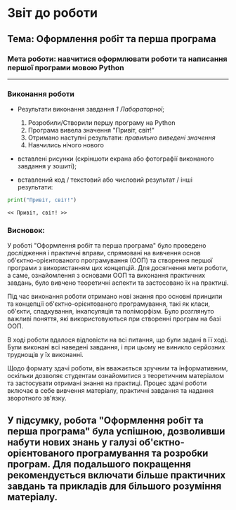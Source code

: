 # Звіт до роботи
## Тема: Оформлення робіт та перша програма
### Мета роботи: навчитися оформлювати роботи та написання першої програми мовою Python
---
### Виконання роботи
- Результати виконання завдання *1 Лабораторної*;
    1. Розробили/Створили першу програму на Python
    1. Програма вивела значення "Привіт, світ!"
    1. Отримано наступні результати:  *правильно виведені значення*
    1. Навчились нічого нового
- вставлені рисунки (скріншоти екрана або фотографії виконаного завдання у зошиті);



- вставлений код / текстовий або числовий результат / інші результати:
```python
print("Привіт, світ!")
```
```text
<< Привіт, світ! >>
```



### Висновок: 
У роботі "Оформлення робіт та перша програма" було проведено дослідження і практичні вправи, спрямовані на вивчення основ об'єктно-орієнтованого програмування (ООП) та створення першої програми з використанням цих концепцій. Для досягнення мети роботи, а саме, ознайомлення з основами ООП та виконання практичних завдань, було вивчено теоретичні аспекти та застосовано їх на практиці.

Під час виконання роботи отримано нові знання про основні принципи та концепції об'єктно-орієнтованого програмування, такі як класи, об'єкти, спадкування, інкапсуляція та поліморфізм. Було розглянуто важливі поняття, які використовуються при створенні програм на базі ООП.

В ході роботи вдалося відповісти на всі питання, що були задані в її ході. Були виконані всі наведені завдання, і при цьому не виникло серйозних труднощів у їх виконанні.

Щодо формату здачі роботи, він вважається зручним та інформативним, оскільки дозволяє студентам ознайомитися з теоретичним матеріалом та застосувати отримані знання на практиці. Процес здачі роботи включає в себе вивчення матеріалу, практичні завдання та надання зворотного зв'язку.

У підсумку, робота "Оформлення робіт та перша програма" була успішною, дозволивши набути нових знань у галузі об'єктно-орієнтованого програмування та розробки програм. Для подальшого покращення рекомендується включати більше практичних завдань та прикладів для більшого розуміння матеріалу.
---